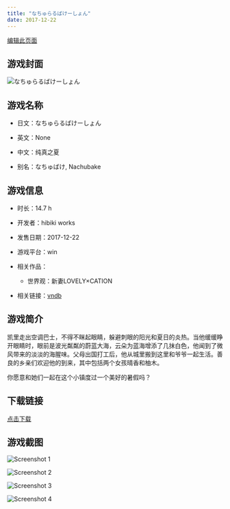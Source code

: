 ```yaml
---
title: "なちゅらるばけーしょん"
date: 2017-12-22
---
```

[编辑此页面](https://github.com/ACG-3/ADV3-source/blob/main/source/_posts/%E3%81%AA%E3%81%A1%E3%82%85%E3%82%89%E3%82%8B%E3%81%B0%E3%81%91%E3%83%BC%E3%81%97%E3%82%87%E3%82%93.md)

## 游戏封面

![なちゅらるばけーしょん](https%3A//pan.timero.xyz/onedrive/img_lib_001/%E3%81%AA%E3%81%A1%E3%82%85%E3%82%89%E3%82%8B%E3%81%B0%E3%81%91%E3%83%BC%E3%81%97%E3%82%87%E3%82%93_cover.avif)


## 游戏名称

- 日文：なちゅらるばけーしょん
- 英文：None
- 中文：纯真之夏

- 别名：なちゅばけ, Nachubake


## 游戏信息

- 时长：14.7 h
- 开发者：hibiki works
- 发售日期：2017-12-22
- 游戏平台：win
- 相关作品：
   - 世界观：新妻LOVELY×CATION

- 相关链接：[vndb](https://vndb.org/v21734)


## 游戏简介

凯里走出空调巴士，不得不眯起眼睛，躲避刺眼的阳光和夏日的炎热。当他缓缓睁开眼睛时，眼前是波光粼粼的蔚蓝大海，云朵为蓝海增添了几抹白色，他闻到了微风带来的淡淡的海腥味。父母出国打工后，他从城里搬到这里和爷爷一起生活。善良的乡亲们欢迎他的到来，其中包括两个女孩晴香和柚木。

你愿意和她们一起在这个小镇度过一个美好的暑假吗？




## 下载链接

[点击下载](https://pan.timero.xyz/onedrive/adv_lib_001/%E3%81%AA%E3%81%A1%E3%82%85%E3%82%89%E3%82%8B%E3%81%B0%E3%81%91%E3%83%BC%E3%81%97%E3%82%87%E3%82%93)


## 游戏截图


![Screenshot 1](https%3A//pan.timero.xyz/onedrive/img_lib_001/%E3%81%AA%E3%81%A1%E3%82%85%E3%82%89%E3%82%8B%E3%81%B0%E3%81%91%E3%83%BC%E3%81%97%E3%82%87%E3%82%93_Screenshot_1.avif)

![Screenshot 2](https%3A//pan.timero.xyz/onedrive/img_lib_001/%E3%81%AA%E3%81%A1%E3%82%85%E3%82%89%E3%82%8B%E3%81%B0%E3%81%91%E3%83%BC%E3%81%97%E3%82%87%E3%82%93_Screenshot_2.avif)

![Screenshot 3](https%3A//pan.timero.xyz/onedrive/img_lib_001/%E3%81%AA%E3%81%A1%E3%82%85%E3%82%89%E3%82%8B%E3%81%B0%E3%81%91%E3%83%BC%E3%81%97%E3%82%87%E3%82%93_Screenshot_3.avif)

![Screenshot 4](https%3A//pan.timero.xyz/onedrive/img_lib_001/%E3%81%AA%E3%81%A1%E3%82%85%E3%82%89%E3%82%8B%E3%81%B0%E3%81%91%E3%83%BC%E3%81%97%E3%82%87%E3%82%93_Screenshot_4.avif)

